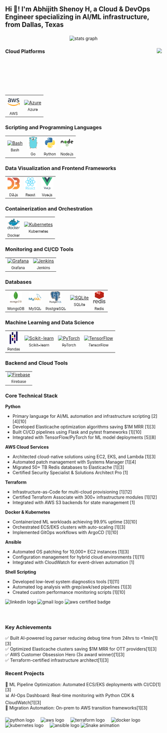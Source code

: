 <h2 align="left">Hi 👋! I'm Abhijith Shenoy H, a Cloud & DevOps Engineer specializing in AI/ML infrastructure, from Dallas, Texas</h2>

###

<div align="center">
  <img src="https://github-readme-stats.vercel.app/api?username=abhijith-shenoy&hide_title=false&hide_rank=false&show_icons=true&include_all_commits=true&count_private=true&disable_animations=false&theme=dracula&locale=en&hide_border=false" height="150" alt="stats graph"  />
</div>

###

<img align="right" height="150" src="https://media.giphy.com/media/v1.Y2lkPTc5MGI3NjExbW0xNnI5azlwZXE4M2h5dmFqY2Q0dW5jeTV0d3ZmdGJ0d3h3czNvbiZlcD12MV9pbnRlcm5hbF9naWZfYnlfaWQmY3Q9Zw/qgQUggAC3Pfv687qPC/giphy.gif"  />

###

<!-- Cloud Platforms -->
<h3>Cloud Platforms</h3>
<table>
  <tr>
    <td align="center">
      <a href="https://aws.amazon.com" target="_blank" rel="noreferrer">
        <img src="https://raw.githubusercontent.com/devicons/devicon/master/icons/amazonwebservices/amazonwebservices-original-wordmark.svg" width="40" height="40" alt="AWS"/><br>
        <sub>AWS</sub>
      </a>
    </td>
    <td align="center">
      <a href="https://azure.microsoft.com/en-in/" target="_blank" rel="noreferrer">
        <img src="https://www.vectorlogo.zone/logos/microsoft_azure/microsoft_azure-icon.svg" width="40" height="40" alt="Azure"/><br>
        <sub>Azure</sub>
      </a>
    </td>
  </tr>
</table>

<!-- Scripting and Programming Languages -->
<h3>Scripting and Programming Languages</h3>
<table>
  <tr>
    <td align="center">
      <a href="https://www.gnu.org/software/bash/" target="_blank" rel="noreferrer">
        <img src="https://www.vectorlogo.zone/logos/gnu_bash/gnu_bash-icon.svg" width="40" height="40" alt="Bash"/><br>
        <sub>Bash</sub>
      </a>
    </td>
    <td align="center">
      <a href="https://golang.org" target="_blank" rel="noreferrer">
        <img src="https://raw.githubusercontent.com/devicons/devicon/master/icons/go/go-original.svg" width="40" height="40" alt="Go"/><br>
        <sub>Go</sub>
      </a>
    </td>
    <td align="center">
      <a href="https://www.python.org" target="_blank" rel="noreferrer">
        <img src="https://raw.githubusercontent.com/devicons/devicon/master/icons/python/python-original.svg" width="40" height="40" alt="Python"/><br>
        <sub>Python</sub>
      </a>
    </td>
    <td align="center">
      <a href="https://nodejs.org" target="_blank" rel="noreferrer">
        <img src="https://raw.githubusercontent.com/devicons/devicon/master/icons/nodejs/nodejs-original-wordmark.svg" width="40" height="40" alt="Node.js"/><br>
        <sub>Node.js</sub>
      </a>
    </td>
  </tr>
</table>

<!-- Data Visualization and Frontend Frameworks -->
<h3>Data Visualization and Frontend Frameworks</h3>
<table>
  <tr>
    <td align="center">
      <a href="https://d3js.org/" target="_blank" rel="noreferrer">
        <img src="https://raw.githubusercontent.com/devicons/devicon/master/icons/d3js/d3js-original.svg" width="40" height="40" alt="D3.js"/><br>
        <sub>D3.js</sub>
      </a>
    </td>
    <td align="center">
      <a href="https://reactjs.org/" target="_blank" rel="noreferrer">
        <img src="https://raw.githubusercontent.com/devicons/devicon/master/icons/react/react-original-wordmark.svg" width="40" height="40" alt="React"/><br>
        <sub>React</sub>
      </a>
    </td>
    <td align="center">
      <a href="https://vuejs.org/" target="_blank" rel="noreferrer">
        <img src="https://raw.githubusercontent.com/devicons/devicon/master/icons/vuejs/vuejs-original-wordmark.svg" width="40" height="40" alt="Vue.js"/><br>
        <sub>Vue.js</sub>
      </a>
    </td>
  </tr>
</table>

<!-- Containerization and Orchestration -->
<h3>Containerization and Orchestration</h3>
<table>
  <tr>
    <td align="center">
      <a href="https://www.docker.com/" target="_blank" rel="noreferrer">
        <img src="https://raw.githubusercontent.com/devicons/devicon/master/icons/docker/docker-original-wordmark.svg" width="40" height="40" alt="Docker"/><br>
        <sub>Docker</sub>
      </a>
    </td>
    <td align="center">
      <a href="https://kubernetes.io" target="_blank" rel="noreferrer">
        <img src="https://www.vectorlogo.zone/logos/kubernetes/kubernetes-icon.svg" width="40" height="40" alt="Kubernetes"/><br>
        <sub>Kubernetes</sub>
      </a>
    </td>
  </tr>
</table>

<!-- Monitoring and CI/CD Tools -->
<h3>Monitoring and CI/CD Tools</h3>
<table>
  <tr>
    <td align="center">
      <a href="https://grafana.com" target="_blank" rel="noreferrer">
        <img src="https://www.vectorlogo.zone/logos/grafana/grafana-icon.svg" width="40" height="40" alt="Grafana"/><br>
        <sub>Grafana</sub>
      </a>
    </td>
    <td align="center">
      <a href="https://www.jenkins.io" target="_blank" rel="noreferrer">
        <img src="https://www.vectorlogo.zone/logos/jenkins/jenkins-icon.svg" width="40" height="40" alt="Jenkins"/><br>
        <sub>Jenkins</sub>
      </a>
    </td>
  </tr>
</table>

<!-- Databases -->
<h3>Databases</h3>
<table>
  <tr>
    <td align="center">
      <a href="https://www.mongodb.com/" target="_blank" rel="noreferrer">
        <img src="https://raw.githubusercontent.com/devicons/devicon/master/icons/mongodb/mongodb-original-wordmark.svg" width="40" height="40" alt="MongoDB"/><br>
        <sub>MongoDB</sub>
      </a>
    </td>
    <td align="center">
      <a href="https://www.mysql.com/" target="_blank" rel="noreferrer">
        <img src="https://raw.githubusercontent.com/devicons/devicon/master/icons/mysql/mysql-original-wordmark.svg" width="40" height="40" alt="MySQL"/><br>
        <sub>MySQL</sub>
      </a>
    </td>
    <td align="center">
      <a href="https://www.postgresql.org" target="_blank" rel="noreferrer">
        <img src="https://raw.githubusercontent.com/devicons/devicon/master/icons/postgresql/postgresql-original-wordmark.svg" width="40" height="40" alt="PostgreSQL"/><br>
        <sub>PostgreSQL</sub>
      </a>
    </td>
    <td align="center">
      <a href="https://www.sqlite.org/" target="_blank" rel="noreferrer">
        <img src="https://www.vectorlogo.zone/logos/sqlite/sqlite-icon.svg" width="40" height="40" alt="SQLite"/><br>
        <sub>SQLite</sub>
      </a>
    </td>
    <td align="center">
      <a href="https://redis.io" target="_blank" rel="noreferrer">
        <img src="https://raw.githubusercontent.com/devicons/devicon/master/icons/redis/redis-original-wordmark.svg" width="40" height="40" alt="Redis"/><br>
        <sub>Redis</sub>
      </a>
    </td>
  </tr>
</table>

<!-- Machine Learning and Data Science -->
<h3>Machine Learning and Data Science</h3>
<table>
  <tr>
    <td align="center">
      <a href="https://pandas.pydata.org/" target="_blank" rel="noreferrer">
        <img src="https://raw.githubusercontent.com/devicons/devicon/2ae2a900d2f041da66e950e4d48052658d850630/icons/pandas/pandas-original.svg" width="40" height="40" alt="Pandas"/><br>
        <sub>Pandas</sub>
      </a>
    </td>
    <td align="center">
      <a href="https://scikit-learn.org/" target="_blank" rel="noreferrer">
        <img src="https://upload.wikimedia.org/wikipedia/commons/0/05/Scikit_learn_logo_small.svg" width="40" height="40" alt="Scikit-learn"/><br>
        <sub>Scikit-learn</sub>
      </a>
    </td>
    <td align="center">
      <a href="https://pytorch.org/" target="_blank" rel="noreferrer">
        <img src="https://www.vectorlogo.zone/logos/pytorch/pytorch-icon.svg" width="40" height="40" alt="PyTorch"/><br>
        <sub>PyTorch</sub>
      </a>
    </td>
    <td align="center">
      <a href="https://www.tensorflow.org" target="_blank" rel="noreferrer">
        <img src="https://www.vectorlogo.zone/logos/tensorflow/tensorflow-icon.svg" width="40" height="40" alt="TensorFlow"/><br>
        <sub>TensorFlow</sub>
      </a>
    </td>
  </tr>
</table>

<!-- Backend and Cloud Tools -->
<h3>Backend and Cloud Tools</h3>
<table>
  <tr>
    <td align="center">
      <a href="https://firebase.google.com/" target="_blank" rel="noreferrer">
        <img src="https://www.vectorlogo.zone/logos/firebase/firebase-icon.svg" width="40" height="40" alt="Firebase"/><br>
        <sub>Firebase</sub>
      </a>
    </td>
  </tr>
</table>


###
###

<h3 align="left">Core Technical Stack</h3>

**Python**  
- Primary language for AI/ML automation and infrastructure scripting [2][4][10]  
- Developed Elasticache optimization algorithms saving $1M MRR [1][3]  
- Built CI/CD pipelines using Flask and pytest frameworks [1][10]  
- Integrated with TensorFlow/PyTorch for ML model deployments [5][8]

**AWS Cloud Services**  
- Architected cloud-native solutions using EC2, EKS, and Lambda [1][3]  
- Automated patch management with Systems Manager [1][4]  
- Migrated 50+ TB Redis databases to Elasticache [1][3]  
- Certified Security Specialist & Solutions Architect Pro [1]

**Terraform**  
- Infrastructure-as-Code for multi-cloud provisioning [1][12]  
- Certified Terraform Associate with 300+ infrastructure modules [1][12]  
- Integrated with AWS S3 backends for state management [1]

**Docker & Kubernetes**  
- Containerized ML workloads achieving 99.9% uptime [3][10]  
- Orchestrated ECS/EKS clusters with auto-scaling [1][3]  
- Implemented GitOps workflows with ArgoCD [1][10]

**Ansible**  
- Automated OS patching for 10,000+ EC2 instances [1][3]  
- Configuration management for hybrid cloud environments [1][11]  
- Integrated with CloudWatch for event-driven automation [1]

**Shell Scripting**  
- Developed low-level system diagnostics tools [1][11]  
- Automated log analysis with grep/awk/sed pipelines [1][3]  
- Created custom performance monitoring scripts [1][10]


<div align="left">
  <img src="https://img.shields.io/static/v1?message=LinkedIn&logo=linkedin&label=&color=0077B5&logoColor=white&labelColor=&style=for-the-badge" height="35" alt="linkedin logo"  />
  <img src="https://img.shields.io/static/v1?message=Gmail&logo=gmail&label=&color=D14836&logoColor=white&labelColor=&style=for-the-badge" height="35" alt="gmail logo"  />
  <img src="https://img.shields.io/badge/AWS_Certified-%23232F3E?logo=amazonaws&logoColor=FF9900&style=for-the-badge" height="35" alt="aws certified badge"  />
</div>

###

<br clear="both">

<h3 align="left">Key Achievements</h3>
<div align="left">
  ✅ Built AI-powered log parser reducing debug time from 24hrs to <1min[1][3]<br>
  ✅ Optimized Elasticache clusters saving $1M MRR for OTT providers[1][3]<br>
  ✅ AWS Customer Obsession Hero (3x award winner)[1][3]<br>
  ✅ Terraform-certified infrastructure architect[1][3]
</div>

###

<h3 align="left">Recent Projects</h3>
<div align="left">
  🤖 ML Pipeline Optimization: Automated ECS/EKS deployments with CI/CD[1][3]<br>
  📊 AI-Ops Dashboard: Real-time monitoring with Python CDK & CloudWatch[1][3]<br>
  🚀 Migration Automation: On-prem to AWS transition frameworks[1][3]
</div>


###

<div align="left">
  <img src="https://cdn.jsdelivr.net/gh/devicons/devicon/icons/python/python-original.svg" height="30" alt="python logo"  />
  <img width="12" />
  <img src="https://cdn.jsdelivr.net/gh/devicons/devicon/icons/amazonwebservices/amazonwebservices-original.svg" height="30" alt="aws logo"  />
  <img width="12" />
  <img src="https://cdn.jsdelivr.net/gh/devicons/devicon/icons/terraform/terraform-original.svg" height="30" alt="terraform logo"  />
  <img width="12" />
  <img src="https://cdn.jsdelivr.net/gh/devicons/devicon/icons/docker/docker-original.svg" height="30" alt="docker logo"  />
  <img width="12" />
  <img src="https://cdn.jsdelivr.net/gh/devicons/devicon/icons/kubernetes/kubernetes-plain.svg" height="30" alt="kubernetes logo"  />
  <img width="12" />
  <img src="https://cdn.jsdelivr.net/gh/devicons/devicon/icons/ansible/ansible-original.svg" height="30" alt="ansible logo"  />

  <img src="https://raw.githubusercontent.com/maurodesouza/maurodesouza/output/snake.svg" alt="Snake animation" />
</div>


